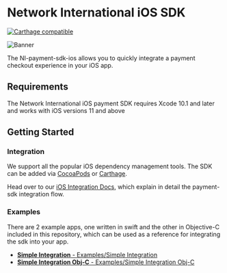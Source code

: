 # Network International iOS SDK

[![Carthage compatible](https://img.shields.io/badge/Carthage-compatible-4BC51D.svg?style=flat)](https://github.com/Carthage/Carthage)

![Banner](assets/banner.jpg)

The NI-payment-sdk-ios allows you to quickly integrate a payment checkout experience in your iOS app.

## Requirements
The Network International iOS payment SDK requires Xcode 10.1 and later and works with iOS versions 11 and above

## Getting Started

### Integration

We support all the popular iOS dependency management tools. The SDK can be added via [CocoaPods](https://cocoapods.org/) or [Carthage](https://github.com/Carthage/Carthage).

Head over to our [iOS Integration Docs](https://docs.ngenius-payments.com/reference#ios-sdk-integration-guide), which explain in detail the payment-sdk integration flow.

### Examples

There are 2 example apps, one written in swift and the other in Objective-C included in this repository, which can be used as a reference for integrating the sdk into your app.

- [**Simple Integration** -  Examples/Simple Integration](/Examples/Simple%20Integration/)
- [**Simple Integration Obj-C** - Examples/Simple Integration Obj-C](/Examples/Simple%20Integration%20Obj-C/)

